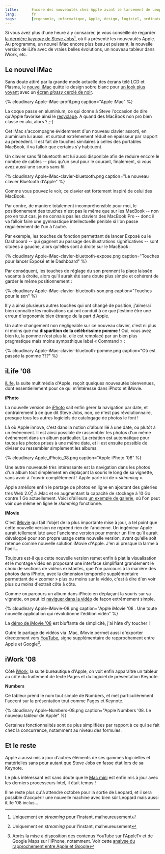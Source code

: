 ```yaml
--- 
title:      Encore des nouveautés chez Apple avant le lancement de Leopard en octobre 
lang:       fr 
tags:       [ergonomie, informatique, Apple, design, logiciel, ordinateur, Steve Jobs]
---
```


Si vous avez plus d'une heure à y consacrer, je vous conseille de regarder [la dernière *keynote* de Steve Jobs](http://www.apple.com/quicktime/qtv/keynote/)[^1], où il a présenté les nouveautés Apple. Au programme, un nouvel iMac encore plus beau et puissant, la nouvelle version de iLife avec de vraies belles évolutions, un nouveau tableur dans iWork, etc.

[^1]: Uniquement en *streaming* pour l'instant, malheureusement

## Le nouvel iMac

Sans doute attiré par la grande mode actuelle des écrans télé LCD et Plasma, le [nouvel iMac](http://www.apple.com/imac/) quitte le design sobre blanc pour [un look plus voyant](http://www.apple.com/imac/design.html) avec un [écran *glossy* cerclé de noir](http://www.apple.com/imac/technology/display.html).

{% cloudinary Apple-iMac-profil.png caption="Apple iMac" %}

La coque passe en aluminium, ce qui donne à Steve l'occasion de dire qu'Apple favorise ainsi le [recyclage](http://www.apple.com/environment/). A quand des MacBook non pro bien classe en alu, alors ? ;-)

Cet iMac s'accompagne évidemment d'un nouveau clavier assorti, en aluminium lui aussi, et surtout extrêmement réduit en épaisseur par rapport au précédent. Il est fait de touches similaires à celles des portables MacBook, il va falloir que certains s'y habituent.

Un clavier sans fil bluetooth est lui aussi disponible afin de réduire encore le nombre de cables -- plus qu'un seul pour le courant, finalement, si vous avez aussi une souris sans fil.

{% cloudinary Apple-iMac-clavier-bluetooth.png caption="Le nouveau clavier Bluetooth d'Apple" %}

Comme vous pouvez le voir, ce clavier est fortement inspiré de celui des MacBook.

Par contre, de manière totalement incompréhensible pour moi, le positionnement des touches n'est pas le même que sur les MacBook -- non pro en tout cas, je ne connais pas les claviers des MacBook Pro -- donc il va falloir faire une gymnastique intellectuelle pénible si l'on passe régulièrement de l'un à l'autre.

Par exemple, les touches de fonction permettant de lancer Exposé ou le Dashboard -- qui gagnent au passage des illustrations significatives -- sont situées à gauche, alors qu'elles sont à droite sur le MacBook :

{% cloudinary Apple-iMac-clavier-bluetooth-expose.png caption="Touches pour lancer Exposé et le Dashboard" %}

Par conséquent, les touches de réglage du son prennent la place laissée vacante à droite, alors qu'il aurait été sans doute plus simple et cohérent de garder le même positionnement :

{% cloudinary Apple-iMac-clavier-bluetooth-son.png caption="Touches pour le son" %}

Il y a ainsi plusieurs autres touches qui ont changé de position, j'aimerai bien connaître les motivations qui ont conduit à ce que j'estime être une erreur d'ergonomie bien étrange de la part d'Apple.

Un autre changement non négligeable sur ce nouveau clavier, c'est ni plus ni moins que ma **disparition de la célèbrissime pomme** ! Oui, vous avez bien lu, la pomme n'est plus là, elle est remplacé par un bien plus pragmatique mais moins sympathique label « Command » :

{% cloudinary Apple-iMac-clavier-bluetooth-pomme.png caption="Où est passée la pomme ???" %}

## iLife '08

[iLife](http://www.apple.com/ilife/), la suite multimédia d'Apple, reçoit quelques nouveautés bienvenues, dont essentiellement pour ce qui m'intéresse dans iPhoto et iMovie.

**iPhoto**

La nouvelle version de [iPhoto](http://www.apple.com/ilife/iphoto/) sait enfin gérer la navigation par date, et contrairement à ce que dit Steve Jobs, non, ce n'est pas révolutionnaire, presque tous les autres logiciels de catalogage de photos le font !

Là où Apple innove, c'est dans la notion d'album lié à une date, ou plutôt à un événement. Il est ainsi possible de rassembler les photos d'un même événement dans un album particulier. La création est automatique pour toutes les photos prises à une même date, et il est ensuite possible de diviser ou ressembler simplement les albums.

{% cloudinary Apple_iPhoto_08.png caption="Apple iPhoto '08" %}

Une autre nouveauté très intéressante est la navigation dans les photos d'un album tout simplement en déplaçant la souris le long de sa vignette, sans avoir à l'ouvrir complètement ! Apple parle ici de « *skimming* ».

Apple améliore enfin le partage de photos en ligne en ajoutant des galeries très Web 2.0[^1] à .Mac et en augmentant la capacité de stockage à 10 Go contre 1 Go actuellement. Voici d'ailleurs [un exemple de galerie](http://gallery.mac.com/emily_parker), où l'on peut voir que même en ligne le *skimming* fonctionne.

**iMovie**

C'est [iMovie](http://www.apple.com/ilife/imovie/) qui fait l'objet de la plus importante mise à jour, a tel point que cette nouvelle version ne reprend rien de l'ancienne. Un ingénieur Apple aurait tellement luté avec l'ancienne version pour monter un film qu'il aurait développé pour son propre usage cette nouvelle version, avant qu'elle soit retenue comme nouvelle solution iMovie d'Apple. J'en ai presque la larme à l'oeil...

Toujours est-il que cette nouvelle version remet enfin à plat la visualisation et le montage vidéo en proposant une interface simplifiant grandement le choix de sections de vidéos existantes, que l'on parcours à la manière des photos dans iPhoto, avec la dimension temporelle supplémentaire permettant de « zoomer » plus ou moins sur la vidéo, c'est à dire d'en voir plus ou moins d'extrait côte à côte.

Comme on parcours un album dans iPhoto en déplaçant la souris sur sa vignette, on peut ici [naviguer dans la vidéo](http://www.apple.com/ilife/imovie/#playing) de façon extrêmement simple.

{% cloudinary Apple-iMovie-08.png caption="Apple iMovie '08
. Une toute nouvelle application qui révolutionne l'édition vidéo" %}

La [démo de iMovie '08](http://movies.apple.com/movies/us/apple/mac/ilife/2007/tour/apple_ilife08_imovie_20070807_iref.mov) est bluffante de simplicité, j'ai hâte d'y toucher !

Outre le partage de vidéos via .Mac, iMovie permet aussi d'exporter directement vers [YouTube](http://www.youtube.com/), signe supplémentaire de rapprochement entre Apple et Google[^2].

## iWork '08


Côté [iWork](http://www.apple.com/iwork/), la suite bureautique d'Apple, on voit enfin apparaître un tableur au côté du traitement de texte Pages et du logiciel de présentation Keynote.

**Numbers**

Ce tableur prend le nom tout simple de Numbers, et met particulièrement l'accent sur la présentation tout comme Pages et Keynote.

{% cloudinary Apple-Numbers-08.png caption="Apple Numbers '08. Le nouveau tableur de Apple" %}

Certaines fonctionnalités sont de plus simplifiées par rapport à ce qui se fait chez la concurrence, notamment au niveau des formules.

## Et le reste


Apple a aussi mis à jour d'autres éléments de ses gammes logicielles et matérielles sans pour autant que Steve Jobs en fasse état lors de sa Keynote.

Le plus intéressant est sans doute que le [Mac mini](http://www.apple.com/macmini/) est enfin mis à jour avec les derniers processeurs Intel, il était temps !

Il ne reste plus qu'à attendre octobre pour la sortie de Leopard, et il sera possible d'acquérir une nouvelle machine avec bien sûr Leopard mais aussi iLife '08 inclus...

[^1]: Transparences, *slideshows* Ajax, etc. à base de [Prototype and Script.aculo.us](http://ajaxian.com/archives/mac-web-gallery-on-prototype) 

[^2]: Après la mise à disposition des contenus YouTube sur l'AppleTv et de Google Maps sur l'iPhone, notamment. Voir cette [analyse du rapprochement entre Apple et Google](http://www.google-stories.com/2007/06/14/que-nous-reserve-l%E2%80%99alliance-google-apple/)
